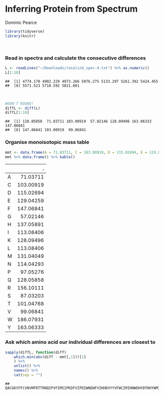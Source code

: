 Inferring Protein from Spectrum
================
Dominic Pearce

``` r
library(tidyverse)
library(knitr)
```

 

### Read in spectra and calculate the consecutive differences

``` r
L <- readLines("~/Downloads/rosalind_spec-4.txt") %>% as.numeric()
L[1:10]
```

    ##  [1] 4774.170 4902.229 4973.266 5076.275 5133.297 5261.392 5424.455
    ##  [8] 5571.523 5718.592 5821.601

 

``` r
#DON'T ROUND!
diffL <- diff(L)
diffL[1:10]
```

    ##  [1] 128.05858  71.03711 103.00919  57.02146 128.09496 163.06333 147.06841
    ##  [8] 147.06841 103.00919  99.06841

### Organise monoisotopic mass table

``` r
mmt <- data.frame(A = 71.03711, C = 103.00919, D = 115.02694, E = 129.04259, F = 147.06841, G = 57.02146, H = 137.05891, I = 113.08406, K = 128.09496, L = 113.08406, M = 131.04049, N = 114.04293, P = 97.05276, Q = 128.05858, R = 156.10111, S = 87.03203, T = 101.04768, V = 99.06841, W = 186.07931, Y = 163.06333) %>% t()
mmt %>% data.frame() %>% kable()
```

|     |          .|
|-----|----------:|
| A   |   71.03711|
| C   |  103.00919|
| D   |  115.02694|
| E   |  129.04259|
| F   |  147.06841|
| G   |   57.02146|
| H   |  137.05891|
| I   |  113.08406|
| K   |  128.09496|
| L   |  113.08406|
| M   |  131.04049|
| N   |  114.04293|
| P   |   97.05276|
| Q   |  128.05858|
| R   |  156.10111|
| S   |   87.03203|
| T   |  101.04768|
| V   |   99.06841|
| W   |  186.07931|
| Y   |  163.06333|

### Ask which amino acid our individual differences are closest to

``` r
sapply(diffL, function(diff)
    which.min(abs(diff - mmt[,1]))[1]
    ) %>%
    unlist() %>%
    names() %>%
    cat(sep = "")
```

    ## QACGKYFFCVNVMFRTTRNQIPVFIMSIPKDFVIPDIWNEWFVIHHDVYYVFWCIMIHNWDHYDTHHYWMIEPGGINFWNNVRDCFEIQYDRDSASVEM
